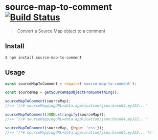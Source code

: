 # source-map-to-comment [![Build Status](https://travis-ci.org/sindresorhus/source-map-to-comment.svg?branch=master)](https://travis-ci.org/sindresorhus/source-map-to-comment)

> Convert a Source Map object to a comment


## Install

```
$ npm install source-map-to-comment
```


## Usage

```js
const sourceMapToComment = require('source-map-to-comment');

const sourceMap = getSourceMapObjectFromSomething();

sourceMapToComment(sourceMap);
//=> '//# sourceMappingURL=data:application/json;base64,eyJ2Z...'

sourceMapToComment(JSON.stringify(sourceMap));
//=> '//# sourceMappingURL=data:application/json;base64,eyJ2Z...'

sourceMapToComment(sourceMap, {type: 'css'});
//=> '/*# sourceMappingURL=data:application/json;base64,eyJ2Z... */'
```

